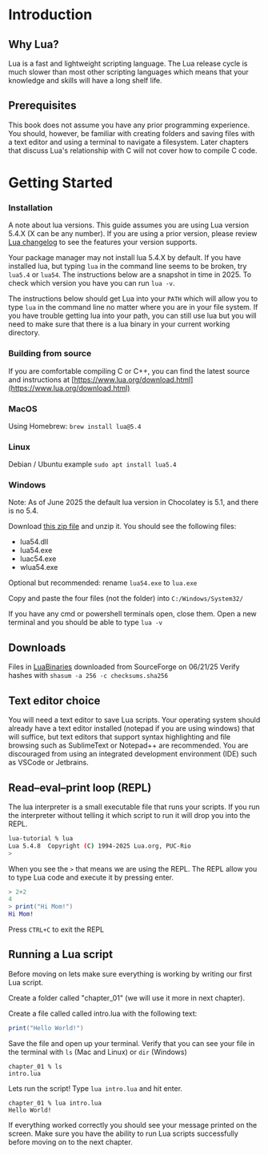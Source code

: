 # Introduction

## Why Lua?

Lua is a fast and lightweight scripting language. The Lua release cycle is much slower than most other scripting languages which means that your knowledge and skills will have a long shelf life.

## Prerequisites

This book does not assume you have any prior programming experience. You should, however, be familiar with creating folders and saving files with a text editor and using a terminal to navigate a filesystem. Later chapters that discuss Lua's relationship with C will not cover how to compile C code.

# Getting Started

### Installation

A note about lua versions. This guide assumes you are using Lua version 5.4.X (X can be any number). If you are using a prior version, please review [Lua changelog](https://www.lua.org/versions.html) to see the features your version supports. 

Your package manager may not install lua 5.4.X by default. If you have installed lua, but typing `lua` in the command line seems to be broken, try `lua5.4` or `lua54`. The instructions below are a snapshot in time in 2025. To check which version you have you can run `lua -v`. 

The instructions below should get Lua into your `PATH` which will allow you to type `lua` in the command line no matter where you are in your file system. If you have trouble getting lua into your path, you can still use lua but you will need to make sure that there is a lua binary in your current working directory.

### Building from source

If you are comfortable compiling C or C++, you can find the latest source and instructions at [https://www.lua.org/download.html](https://www.lua.org/download.html)

### MacOS

Using Homebrew: `brew install lua@5.4`

### Linux

Debian / Ubuntu example `sudo apt install lua5.4`

### Windows

Note: As of June 2025 the default lua version in Chocolatey is 5.1, and there is no 5.4.

Download [this zip file](./LuaBinaries/lua-5.4.2_Win64_dll14_lib.zip) and unzip it.
You should see the following files:
- lua54.dll
- lua54.exe
- luac54.exe
- wlua54.exe

Optional but recommended: rename `lua54.exe` to `lua.exe`

Copy and paste the four files (not the folder) into `C:/Windows/System32/`

If you have any cmd or powershell terminals open, close them. Open a new terminal and you should be able to type `lua -v` 


## Downloads
Files in [LuaBinaries](./LuaBinaries) downloaded from SourceForge on 06/21/25
Verify hashes with `shasum -a 256 -c checksums.sha256`

## Text editor choice
You will need a text editor to save Lua scripts. Your operating system should already have a text editor installed (notepad if you are using windows) that will suffice, but text editors that support syntax highlighting and file browsing such as SublimeText or Notepad++ are recommended. You are discouraged from using an integrated development environment (IDE) such as VSCode or Jetbrains.

## Read–eval–print loop (REPL)

The lua interpreter is a small executable file that runs your scripts. If you run the interpreter without telling it which script to run it will drop you into the REPL. 

```bash
lua-tutorial % lua
Lua 5.4.8  Copyright (C) 1994-2025 Lua.org, PUC-Rio
> 
```

When you see the `>` that means we are using the REPL. The REPL allow you to type Lua code and execute it by pressing enter.

```lua
> 2+2
4
> print("Hi Mom!")
Hi Mom!
```

Press `CTRL+C` to exit the REPL

## Running a Lua script

Before moving on lets make sure everything is working by writing our first Lua script.

Create a folder called "chapter_01" (we will use it more in next chapter).

Create a file called called intro.lua with the following text:

```lua
print("Hello World!")
```
Save the file and open up your terminal. Verify that you can see your file in the terminal with `ls` (Mac and Linux) or `dir` (Windows)

```
chapter_01 % ls
intro.lua
```

Lets run the script! Type `lua intro.lua` and hit enter.

```
chapter_01 % lua intro.lua 
Hello World!
```

If everything worked correctly you should see your message printed on the screen. Make sure you have the ability to run Lua scripts successfully before moving on to the next chapter.
